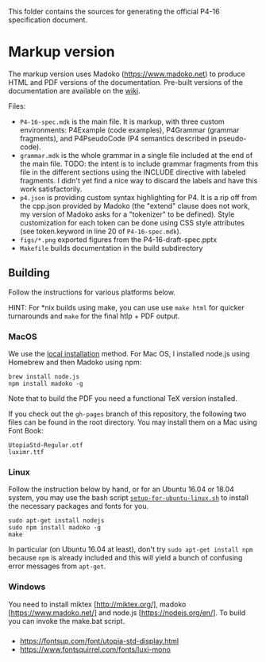 This folder contains the sources for generating the official P4-16 specification document.

# Markup version

The markup version uses Madoko (https://www.madoko.net) to produce
HTML and PDF versions of the documentation. Pre-built versions of the
documentation are available on the
[wiki](https://github.com/p4lang/p4-spec/wiki).

Files:
- ```P4-16-spec.mdk``` is the main file. It is markup, with three custom
  environments: P4Example (code examples), P4Grammar (grammar
  fragments), and P4PseudoCode (P4 semantics described in pseudo-code).
- ```grammar.mdk``` is the whole grammar in a single file included at
  the end of the main file. TODO: the intent is to include grammar
  fragments from this file in the different sections using the INCLUDE
  directive with labeled fragments. I didn't yet find a nice way to
  discard the labels and have this work satisfactorily.
- ```p4.json``` is providing custom syntax highlighting for P4. It is a rip
  off from the cpp.json provided by Madoko (the "extend" clause does
  not work, my version of Madoko asks for a "tokenizer" to be
  defined). Style customization for each token can be done using CSS
  style attributes (see token.keyword in line 20 of ```P4-16-spec.mdk```).
- ```figs/*.png``` exported figures from the P4-16-draft-spec.pptx
- ```Makefile``` builds documentation in the build subdirectory

## Building
Follow the instructions for various platforms below.

HINT: For *nix builds using make, you can use use `make html` for quicker turnarounds and `make` for the final htlp + PDF output.

### MacOS

We use the [local
installation](http://research.microsoft.com/en-us/um/people/daan/madoko/doc/reference.html#sec-installation-and-usage)
method. For Mac OS, I installed node.js using Homebrew and then Madoko
using npm:
```
brew install node.js
npm install madoko -g
```
Note that to build the PDF you need a functional TeX version installed.

If you check out the ```gh-pages``` branch of this repository, the
following two files can be found in the root directory.  You may
install them on a Mac using Font Book:

```
UtopiaStd-Regular.otf
luximr.ttf
```

### Linux

Follow the instruction below by hand, or for an Ubuntu 16.04 or 18.04
system, you may use the bash script
[`setup-for-ubuntu-linux.sh`](setup-for-ubuntu-linux.sh) to install
the necessary packages and fonts for you.

```
sudo apt-get install nodejs
sudo npm install madoko -g
make
```
In particular (on Ubuntu 16.04 at least), don't try `sudo apt-get install npm` because `npm` is already included and this will yield a bunch of confusing error messages from `apt-get`.

### Windows

You need to install miktex [http://miktex.org/], madoko
[https://www.madoko.net/] and node.js [https://nodejs.org/en/].  To
build you can invoke the make.bat script.

###
- https://fontsup.com/font/utopia-std-display.html
- https://www.fontsquirrel.com/fonts/luxi-mono
